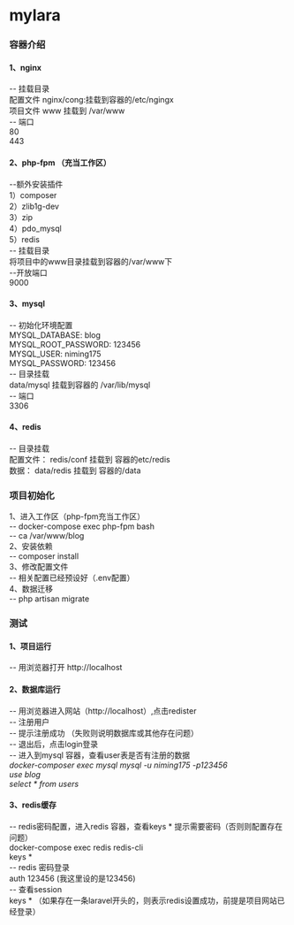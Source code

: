 # mylara

### 容器介绍
#### 1、nginx  
  -- 挂载目录  
     配置文件 nginx/cong:挂载到容器的/etc/ngingx  
     项目文件 www 挂载到 /var/www  
  -- 端口  
      80  
      443   
#### 2、php-fpm （充当工作区）  
  --额外安装插件  
    1）composer  
    2）zlib1g-dev  
    3）zip   
    4）pdo_mysql  
    5）redis  
  -- 挂载目录  
    将项目中的www目录挂载到容器的/var/www下  
  --开放端口  
    9000  
#### 3、mysql  
  -- 初始化环境配置  
    MYSQL_DATABASE: blog  
    MYSQL_ROOT_PASSWORD: 123456  
    MYSQL_USER: niming175  
    MYSQL_PASSWORD: 123456  
  -- 目录挂载  
    data/mysql 挂载到容器的 /var/lib/mysql  
  -- 端口  
    3306  
#### 4、redis   
  -- 目录挂载  
    配置文件： redis/conf 挂载到 容器的etc/redis  
    数据：     data/redis 挂载到 容器的/data  
    
### 项目初始化
1、进入工作区（php-fpm充当工作区）  
  -- docker-compose exec php-fpm bash  
  -- ca /var/www/blog  
2、安装依赖  
  -- composer install  
3、修改配置文件  
  -- 相关配置已经预设好（.env配置）  
4、数据迁移  
  -- php artisan migrate  

### 测试

#### 1、项目运行  
  -- 用浏览器打开 http://localhost  
#### 2、数据库运行  
  -- 用浏览器进入网站（http://localhost）,点击redister  
  -- 注册用户  
  -- 提示注册成功 （失败则说明数据库或其他存在问题）  
  -- 退出后，点击login登录  
  -- 进入到mysql 容器，查看user表是否有注册的数据  
     *docker-composer exec mysql mysql -u niming175 -p123456  
     use blog   
     select * from users*  
#### 3、redis缓存  
  -- redis密码配置，进入redis 容器，查看keys * 提示需要密码（否则则配置存在问题）  
    docker-compose exec redis redis-cli  
    keys *  
  -- redis 密码登录  
     auth 123456 (我这里设的是123456)  
  -- 查看session  
    keys * （如果存在一条laravel开头的，则表示redis设置成功，前提是项目网站已经登录）  

